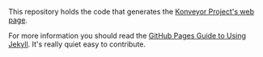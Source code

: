 This repository holds the code that generates the [Konveyor Project's web page](https://konveyor.github.io/).

For more information you should read the [GitHub Pages Guide to Using Jekyll](https://help.github.com/en/github/working-with-github-pages/setting-up-a-github-pages-site-with-jekyll). It's really quiet easy to contribute.
